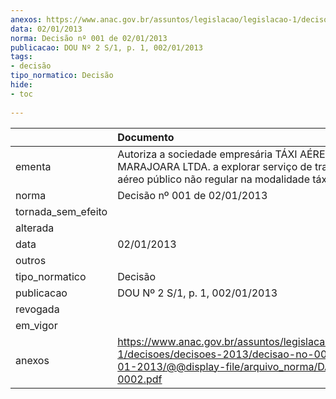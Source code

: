 ```yaml
---
anexos: https://www.anac.gov.br/assuntos/legislacao/legislacao-1/decisoes/decisoes-2013/decisao-no-001-de-02-01-2013/@@display-file/arquivo_norma/DA2013-0002.pdf
data: 02/01/2013
norma: Decisão nº 001 de 02/01/2013
publicacao: DOU Nº 2 S/1, p. 1, 002/01/2013
tags:
- decisão
tipo_normatico: Decisão
hide: 
- toc 
 
---
```


|                    | Documento                                                                                                                                                 |
|:-------------------|:----------------------------------------------------------------------------------------------------------------------------------------------------------|
| ementa             | Autoriza a sociedade empresária TÁXI AÉREO MARAJOARA LTDA. a explorar serviço de transporte aéreo público não regular na modalidade táxi aéreo.           |
| norma              | Decisão nº 001 de 02/01/2013                                                                                                                              |
| tornada_sem_efeito |                                                                                                                                                           |
| alterada           |                                                                                                                                                           |
| data               | 02/01/2013                                                                                                                                                |
| outros             |                                                                                                                                                           |
| tipo_normatico     | Decisão                                                                                                                                                   |
| publicacao         | DOU Nº 2 S/1, p. 1, 002/01/2013                                                                                                                           |
| revogada           |                                                                                                                                                           |
| em_vigor           |                                                                                                                                                           |
| anexos             | https://www.anac.gov.br/assuntos/legislacao/legislacao-1/decisoes/decisoes-2013/decisao-no-001-de-02-01-2013/@@display-file/arquivo_norma/DA2013-0002.pdf |